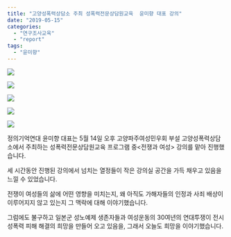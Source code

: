```yaml
---
title: "고양성폭력상담소 주최 성폭력전문상담원교육  윤미향 대표 강의"
date: "2019-05-15"
categories: 
  - "연구조사교육"
  - "report"
tags: 
  - "윤미향"
---
```


![](https://r2.womenandwar.net/2019/05/60080500_2433503403347325_804288654024376320_o-1024x768.jpg)

![](https://r2.womenandwar.net/2019/05/60168639_2433503536680645_7381150775646355456_o-1024x768.jpg)

![](https://r2.womenandwar.net/2019/05/60211542_2433503436680655_2015683312277782528_o-1024x768.jpg)

![](https://r2.womenandwar.net/2019/05/60223611_2433109486720050_3893828483108831232_n.jpg)

![](https://r2.womenandwar.net/2019/05/60344517_2433111236719875_8027492389612421120_n.jpg)

정의기억연대 윤미향 대표는 5월 14일 오후 고양파주여성민우회 부설 고양성폭력상담소에서 주최하는 성폭력전문상담원교육 프로그램 중<전쟁과 여성> 강의를 맡아 진행했습니다.

세 시간동안 진행된 강의에서 넘치는 열정들이 작은 강의실 공간을 가득 채우고 있음을 느낄 수 있었습니다.

전쟁이 여성들의 삶에 어떤 영향을 미치는지, 왜 아직도 가해자들의 인정과 사죄 배상이 이루어지지 않고 있는지 그 맥락에 대해 이야기했습니다.

그럼에도 불구하고 일본군 성노예제 생존자들과 여성운동의 30여년의 연대투쟁이 전시 성폭력 피해 해결의 희망을 만들어 오고 있음을, 그래서 오늘도 희망을 이야기했습니다.

